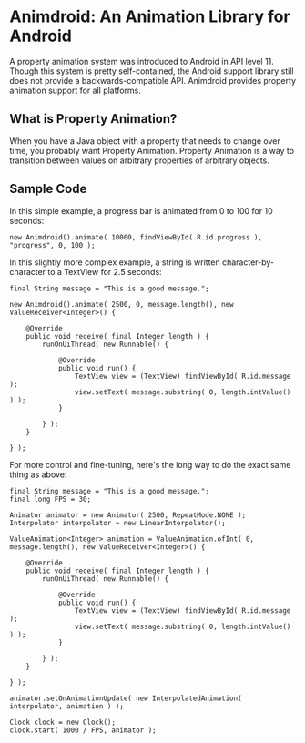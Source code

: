 Animdroid: An Animation Library for Android
=======================================================

A property animation system was introduced to Android in API level 11.
Though this system is pretty self-contained, the Android support library
still does not provide a backwards-compatible API. Animdroid provides
property animation support for all platforms.

What is Property Animation?
---------------------------

When you have a Java object with a property that needs to change over
time, you probably want Property Animation. Property Animation is a way
to transition between values on arbitrary properties of arbitrary objects.

Sample Code
-----------

In this simple example, a progress bar is animated from 0 to 100 for 10 seconds:

    new Animdroid().animate( 10000, findViewById( R.id.progress ), "progress", 0, 100 );

In this slightly more complex example, a string is written character-by-character to a TextView
for 2.5 seconds:

    final String message = "This is a good message.";
    
    new Animdroid().animate( 2500, 0, message.length(), new ValueReceiver<Integer>() {
    
        @Override
        public void receive( final Integer length ) {
            runOnUiThread( new Runnable() {
            
                @Override
                public void run() {
                    TextView view = (TextView) findViewById( R.id.message );
                    view.setText( message.substring( 0, length.intValue() ) );
                }
                
            } );
        }
        
    } );

For more control and fine-tuning, here's the long way to do the exact same thing as above:

    final String message = "This is a good message.";
    final long FPS = 30;
    
    Animator animator = new Animator( 2500, RepeatMode.NONE );
    Interpolator interpolator = new LinearInterpolator();
    
    ValueAnimation<Integer> animation = ValueAnimation.ofInt( 0, message.length(), new ValueReceiver<Integer>() {
    
        @Override
        public void receive( final Integer length ) {
            runOnUiThread( new Runnable() {
            
                @Override
                public void run() {
                    TextView view = (TextView) findViewById( R.id.message );
                    view.setText( message.substring( 0, length.intValue() ) );
                }
                
            } );
        }
        
    } );
    
    animator.setOnAnimationUpdate( new InterpolatedAnimation( interpolator, animation ) );
    
    Clock clock = new Clock();
    clock.start( 1000 / FPS, animator );

